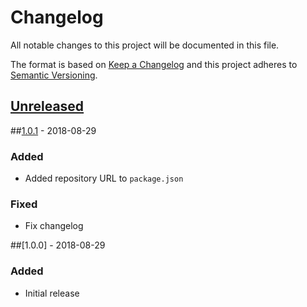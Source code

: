 # Changelog
All notable changes to this project will be documented in this file.

The format is based on [Keep a Changelog](http://keepachangelog.com/en/1.0.0/)
and this project adheres to [Semantic Versioning](http://semver.org/spec/v2.0.0.html).

## [Unreleased]

##[1.0.1] - 2018-08-29
### Added
- Added repository URL to `package.json`

### Fixed
- Fix changelog

##[1.0.0] - 2018-08-29
### Added
- Initial release

[Unreleased]: https://github.com/derlarsen/bump-bump/compare/1.0.1...HEAD
[1.0.1]: https://github.com/derlarsen/bump-bump/compare/1.0.0...1.0.1
